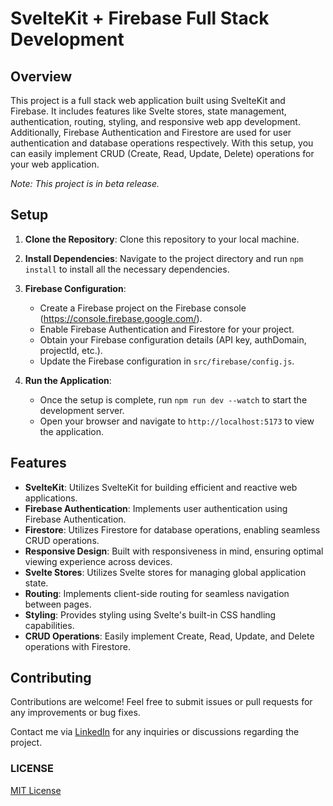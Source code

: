 # SvelteKit + Firebase Full Stack Development

## Overview

This project is a full stack web application built using SvelteKit and Firebase. It includes features like Svelte stores, state management, authentication, routing, styling, and responsive web app development. Additionally, Firebase Authentication and Firestore are used for user authentication and database operations respectively. With this setup, you can easily implement CRUD (Create, Read, Update, Delete) operations for your web application.

_Note: This project is in beta release._

## Setup

1. **Clone the Repository**: Clone this repository to your local machine.

2. **Install Dependencies**: Navigate to the project directory and run `npm install` to install all the necessary dependencies.

3. **Firebase Configuration**:

   - Create a Firebase project on the Firebase console (https://console.firebase.google.com/).
   - Enable Firebase Authentication and Firestore for your project.
   - Obtain your Firebase configuration details (API key, authDomain, projectId, etc.).
   - Update the Firebase configuration in `src/firebase/config.js`.

4. **Run the Application**:
   - Once the setup is complete, run `npm run dev --watch` to start the development server.
   - Open your browser and navigate to `http://localhost:5173` to view the application.

## Features

- **SvelteKit**: Utilizes SvelteKit for building efficient and reactive web applications.
- **Firebase Authentication**: Implements user authentication using Firebase Authentication.
- **Firestore**: Utilizes Firestore for database operations, enabling seamless CRUD operations.
- **Responsive Design**: Built with responsiveness in mind, ensuring optimal viewing experience across devices.
- **Svelte Stores**: Utilizes Svelte stores for managing global application state.
- **Routing**: Implements client-side routing for seamless navigation between pages.
- **Styling**: Provides styling using Svelte's built-in CSS handling capabilities.
- **CRUD Operations**: Easily implement Create, Read, Update, and Delete operations with Firestore.

## Contributing
Contributions are welcome! Feel free to submit issues or pull requests for any improvements or bug fixes.

Contact me via [LinkedIn](https://www.linkedin.com/in/shubham-bane) for any inquiries or discussions regarding the project.

### LICENSE
[MIT License](LICENSE)
